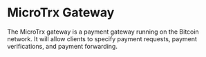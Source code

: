 # MicroTrx Gateway #

The MicroTrx gateway is a payment gateway running on the Bitcoin network.  It will allow clients to specify payment requests, payment verifications, and payment forwarding.
